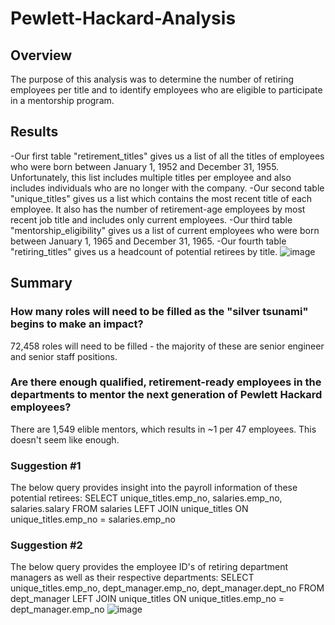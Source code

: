 # Pewlett-Hackard-Analysis

## Overview

The purpose of this analysis was to determine the number of retiring employees per title and to identify employees who are eligible to participate in a mentorship program.

## Results

-Our first table "retirement_titles" gives us a list of all the titles of employees who were born between January 1, 1952 and December 31, 1955. Unfortunately, this list includes multiple titles per employee and also includes individuals who are no longer with the company.
-Our second table "unique_titles" gives us a list which contains the most recent title of each employee. It also has the number of retirement-age employees by most recent job title and includes only current employees.
-Our third table "mentorship_eligibility" gives us a list of current employees who were born between January 1, 1965 and December 31, 1965.
-Our fourth table "retiring_titles" gives us a headcount of potential retirees by title.
![image](https://user-images.githubusercontent.com/115741212/204955591-70b9df28-53ce-4eb3-80bf-4a038ccaa79e.png)

## Summary

### How many roles will need to be filled as the "silver tsunami" begins to make an impact?
72,458 roles will need to be filled - the majority of these are senior engineer and senior staff positions.

### Are there enough qualified, retirement-ready employees in the departments to mentor the next generation of Pewlett Hackard employees?
There are 1,549 elible mentors, which results in ~1 per 47 employees. This doesn't seem like enough.

### Suggestion #1
The below query provides insight into the payroll information of these potential retirees:
SELECT unique_titles.emp_no,
	   salaries.emp_no,
	   salaries.salary
FROM salaries
LEFT JOIN unique_titles
ON unique_titles.emp_no = salaries.emp_no

### Suggestion #2
The below query provides the employee ID's of retiring department managers as well as their respective departments:
SELECT unique_titles.emp_no,
	   dept_manager.emp_no,
	   dept_manager.dept_no
FROM dept_manager
LEFT JOIN unique_titles
ON unique_titles.emp_no = dept_manager.emp_no
![image](https://user-images.githubusercontent.com/115741212/204958999-df8ddbf3-7648-4138-9fe4-a48061197c3d.png)
